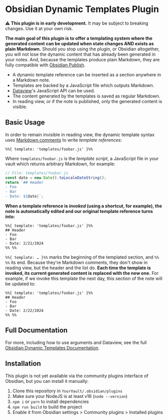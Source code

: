 # Obsidian Dynamic Templates Plugin

⚠️ **This plugin is in early development.** It may be subject to breaking changes. Use it at your own risk.

**The main goal of this plugin is to offer a templating system where the generated content can be updated when state changes AND exists as plain Markdown.** Should you stop using the plugin, or Obsidian altogether, you will not lose the dynamic content that has already been generated in your notes. And, because the templates produce plain Markdown, they are fully compatible with [Obsidian Publish](https://obsidian.md/publish).

- A dynamic template reference can be inserted as a section anywhere in a Markdown note.
- Templates are backed by a JavaScript file which outputs Markdown.
- [Dataview](https://github.com/blacksmithgu/obsidian-dataview)'s JavaScript API can be used.
- The content generated by the templates is saved as regular Markdown.
- In reading view, or if the note is published, only the generated content is visible.

## Basic Usage

In order to remain invisible in reading view, the dynamic template syntax uses [Markdown comments](https://help.obsidian.md/Editing+and+formatting/Basic+formatting+syntax#Comments) to write _template references_:

```
%%{ template: 'templates/foobar.js' }%%
```

Where `templates/foobar.js` is the _template script_, a JavaScript file in your vault which returns arbitrary Markdown, for example:

```js
// File: templates/foobar.js
const date = new Date().toLocaleDateString();
return `## Header
- Foo
- Bar
- Date: ${date}`;
```

**When a template reference is _invoked_ (using a shortcut, for example), the note is automatically edited and our original template reference turns into:**

```
%%{ template: 'templates/foobar.js' }%%
## Header
- Foo
- Bar
- Date: 2/21/2024
%% %%
```

`%%{ template: … }%%` marks the beginning of the templated section, and `%% %%` its end. Because they're Markdown comments, they don't show in reading view, but the header and the list do. **Each time the template is invoked, its current generated content is replaced with the new one.** For example, if we invoke this template the next day, this section of the note will be updated to:

```
%%{ template: 'templates/foobar.js' }%%
## Header
- Foo
- Bar
- Date: 2/22/2024
%% %%
```

## Full Documentation

For more, including how to use arguments and Dataview, see the full [Obsidian Dynamic Templates Documentation](https://nates.foo/obsidian-dynamic-templates-plugin).

## Installation

This plugin is not yet available via the community plugins interface of Obsidian, but you can install it manually:

1. Clone this repository in `YourVault/.obsidian/plugins`
2. Make sure your NodeJS is at least v16 (`node --version`)
3. `npm i` or `yarn` to install dependencies
4. `npm run build` to build the project
5. Enable it from Obsidian settings > Community plugins > Installed plugins
